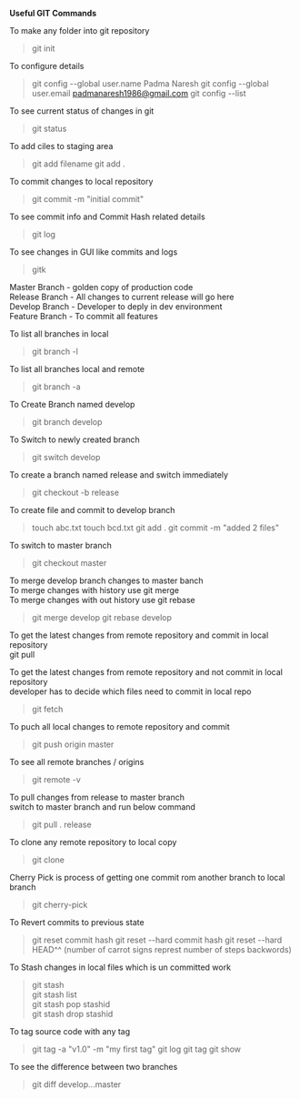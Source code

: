 **Useful GIT Commands**  

To make any folder into git repository  
>git init
 
To configure details   
>git config --global user.name  Padma Naresh
>git config --global user.email padmanaresh1986@gmail.com
>git config --list
 
To see current status of changes in git   
>git status
 
To add ciles to staging area   
>git add filename 
>git add .  
 
To commit changes to local repository  
>git commit -m "initial commit"
 
To see commit info and Commit Hash related details   
>git log
 
To see changes in GUI like commits and logs  
>gitk
 

Master Branch - golden copy of production code  
Release Branch - All changes to current release will go here  
Develop Branch - Developer to deply in dev environment  
Feature Branch - To commit all features  
 
To list all branches in local  
>git branch -l
 
To list all branches local and remote  
>git branch -a
 
To Create Branch named develop  
>git branch develop
 
To Switch to newly created branch   
>git switch develop
 
To create a branch named release and switch immediately  
>git checkout -b release 
 
To create file and commit to develop branch  
>touch abc.txt
>touch bcd.txt
>git add .
>git commit -m "added 2 files"
 
To switch to master branch   
>git checkout master
 
To merge develop branch changes to master banch    
To merge changes with history use git merge   
To merge changes with out history use git rebase   
 
>git merge develop
>git rebase develop
 
To get the latest changes from remote repository and commit in local repository  
git pull
 
To get the latest changes from remote repository and not commit in local repository  
developer has to decide which files need to commit in local repo  
>git fetch
 
To puch all local changes to remote repository and commit  
>git push origin master
 
To see all remote branches / origins  
>git remote -v
 
To pull changes from release to master branch  
switch to master branch and run below command  
>git pull . release
 
To clone any remote repository to local copy  
>git clone <remote repo>
 
Cherry Pick is process of getting one commit rom another branch to local branch  
>git cherry-pick <commit hash>  
 
To Revert commits to previous state    
>git reset commit hash
>git reset --hard commit hash
>git reset --hard HEAD^^  (number of carrot signs represt number of steps backwords)
 
To Stash changes in local files which is un committed work  
>git stash  
>git stash list  
>git stash pop stashid  
>git stash drop stashid
 
To tag source code with any tag   
>git tag -a "v1.0" -m "my first tag"
>git log
>git tag
>git show 
 
To see the difference between two branches  
>git diff develop...master 